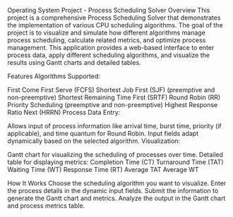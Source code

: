 Operating System Project - Process Scheduling Solver
Overview
This project is a comprehensive Process Scheduling Solver that demonstrates the implementation of various CPU scheduling algorithms. The goal of the project is to visualize and simulate how different algorithms manage process scheduling, calculate related metrics, and optimize process management. This application provides a web-based interface to enter process data, apply different scheduling algorithms, and visualize the results using Gantt charts and detailed tables.

Features
Algorithms Supported:

First Come First Serve (FCFS)
Shortest Job First (SJF) (preemptive and non-preemptive)
Shortest Remaining Time First (SRTF)
Round Robin (RR)
Priority Scheduling (preemptive and non-preemptive)
Highest Response Ratio Next (HRRN)
Process Data Entry:

Allows input of process information like arrival time, burst time, priority (if applicable), and time quantum for Round Robin.
Input fields adapt dynamically based on the selected algorithm.
Visualization:

Gantt chart for visualizing the scheduling of processes over time.
Detailed table for displaying metrics:
Completion Time (CT)
Turnaround Time (TAT)
Waiting Time (WT)
Response Time (RT)
Average TAT
Average WT

How It Works
Choose the scheduling algorithm you want to visualize.
Enter the process details in the dynamic input fields.
Submit the information to generate the Gantt chart and metrics.
Analyze the output in the Gantt chart and process metrics table.
